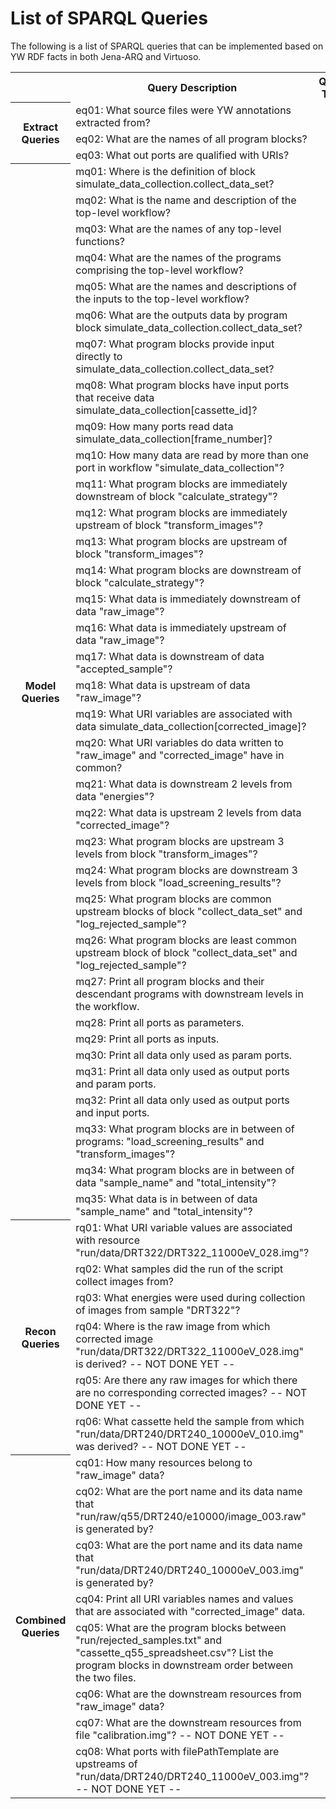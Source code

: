 # List of SPARQL Queries

The following is a list of SPARQL queries that can be implemented based on YW RDF facts in both Jena-ARQ and Virtuoso.

<table>
  <tr>
    <th></th><th>Query Description</th><th>Query Type</th>
  </tr>
  <tr>
    <th rowspan="3">Extract Queries</th><td>eq01: What source files were YW annotations extracted from?</td><td></td>
  </tr>
  <tr>
    <td>eq02: What are the names of all program blocks?</td><td></td>
  </tr>
  <tr>
    <td>eq03: What out ports are qualified with URIs?</td><td></td>
  </tr>
  <tr>
    <th rowspan="35">Model Queries</th><td>mq01: Where is the definition of block simulate_data_collection.collect_data_set?</td><td></td>
  </tr>
  <tr>
    <td>mq02: What is the name and description of the top-level workflow?</td><td></td>
  </tr>
  <tr>
    <td>mq03:  What are the names of any top-level functions?</td><td></td>
  </tr>
  <tr>
    <td>mq04: What are the names of the programs comprising the top-level workflow?</td><td></td>
  </tr>
  <tr>
    <td>mq05: What are the names and descriptions of the inputs to the top-level workflow?</td><td></td>
  </tr>
  <tr>
    <td>mq06: What are the outputs data by program block simulate_data_collection.collect_data_set?</td><td></td>
  </tr>
  <tr>
    <td>mq07: What program blocks provide input directly to simulate_data_collection.collect_data_set?</td><td></td>
  </tr>
  <tr>
    <td>mq08: What program blocks have input ports that receive data simulate_data_collection[cassette_id]?</td><td></td>
  </tr>
  <tr>
    <td>mq09: How many ports read data simulate_data_collection[frame_number]?</td><td></td>
  </tr>
  <tr>
    <td>mq10: How many data are read by more than one port in workflow "simulate_data_collection"?</td><td></td>
  </tr>
  <tr>
    <td>mq11: What program blocks are immediately downstream of block "calculate_strategy"?</td><td></td>
  </tr>
  <tr>
    <td>mq12: What program blocks are immediately upstream of block "transform_images"?</td><td></td>
  </tr>
  <tr>
    <td>mq13: What program blocks are upstream of block "transform_images"?</td><td></td>
  </tr>
  <tr>
    <td>mq14: What program blocks are downstream of block "calculate_strategy"?</td><td></td>
  </tr>
  <tr>
    <td>mq15: What data is immediately downstream of data "raw_image"?</td><td></td>
  </tr>
  <tr>
    <td>mq16: What data is immediately upstream of data "raw_image"?</td><td></td>
  </tr>
  <tr>
    <td>mq17: What data is downstream of data "accepted_sample"?</td><td></td>
  </tr>
  <tr>
    <td>mq18: What data is upstream of data "raw_image"?</td><td></td>
  </tr>
  <tr>
    <td>mq19: What URI variables are associated with data simulate_data_collection[corrected_image]?</td><td></td>
  </tr>
  <tr>
    <td>mq20: What URI variables do data written to "raw_image" and "corrected_image" have in common?</td><td></td>
  </tr>
  <tr>
    <td>mq21: What data is downstream 2 levels from data "energies"?</td><td></td>
  </tr>
  <tr>
    <td>mq22: What data is upstream 2 levels from data "corrected_image"?</td><td></td>
  </tr>
  <tr>
    <td>mq23: What program blocks are upstream 3 levels from block "transform_images"?</td><td></td>
  </tr>
  <tr>
    <td>mq24: What program blocks are downstream 3 levels from block "load_screening_results"?</td><td></td>
  </tr>
  <tr>
    <td>mq25: What program blocks are common upstream blocks of block "collect_data_set" and "log_rejected_sample"?</td><td></td>
  </tr>
  <tr>
    <td>mq26: What program blocks are least common upstream block of block "collect_data_set" and "log_rejected_sample"?</td><td></td>
  </tr>
  <tr>
    <td>mq27: Print all program blocks and their descendant programs with downstream levels in the workflow.</td><td></td>
  </tr>
  <tr>
    <td>mq28: Print all ports as parameters.</td><td></td>
  </tr>
  <tr>
    <td>mq29: Print all ports as inputs.</td><td></td>
  </tr>
  <tr>
    <td>mq30: Print all data only used as param ports.</td><td></td>
  </tr>
  <tr>
    <td>mq31: Print all data only used as output ports and param ports.</td><td></td>
  </tr>
  <tr>
    <td>mq32: Print all data only used as output ports and input ports.</td><td></td>
  </tr>
  <tr>
    <td>mq33: What program blocks are in between of programs: "load_screening_results" and "transform_images"?</td><td></td>
  </tr>
  <tr>
    <td>mq34: What program blocks are in between of data "sample_name" and "total_intensity"?</td><td></td>
  </tr>
  <tr>
    <td>mq35: What data is in between of data "sample_name" and "total_intensity"?</td><td></td>
  </tr>
  <tr>
    <th rowspan="6">Recon Queries</th><td>rq01: What URI variable values are associated with resource "run/data/DRT322/DRT322_11000eV_028.img"?</td><td></td>
  </tr>
  <tr>
    <td>rq02: What samples did the run of the script collect images from?</td><td></td>
  </tr>
  <tr>
    <td>rq03: What energies were used during collection of images from sample "DRT322"?</td><td></td>
  </tr>
  <tr>
    <td>rq04: Where is the raw image from which corrected image "run/data/DRT322/DRT322_11000eV_028.img" is derived? -- NOT DONE YET --</td><td></td>
  </tr>
  <tr>
    <td>rq05: Are there any raw images for which there are no corresponding corrected images? -- NOT DONE YET --</td><td></td>
  </tr>
  <tr>
    <td>rq06: What cassette held the sample from which "run/data/DRT240/DRT240_10000eV_010.img" was derived? -- NOT DONE YET --</td><td></td>
  </tr>
  <tr>
    <th rowspan="8">Combined Queries</th><td>cq01: How many resources belong to "raw_image" data?</td><td></td>
  </tr>
  <tr>
    <td>cq02: What are the port name and its data name that "run/raw/q55/DRT240/e10000/image_003.raw" is generated by?</td><td></td>
  </tr>
  <tr>
    <td>cq03: What are the port name and its data name that "run/data/DRT240/DRT240_10000eV_003.img" is generated by?</td><td></td>
  </tr>
  <tr>
    <td>cq04: Print all URI variables names and values that are associated with "corrected_image" data.</td><td></td>
  </tr>
  <tr>
    <td>cq05: What are the program blocks between "run/rejected_samples.txt" and "cassette_q55_spreadsheet.csv"? List the program blocks in downstream order between the two files.</td><td></td>
  </tr>
  <tr>
    <td>cq06: What are the downstream resources from "raw_image" data?</td><td></td>
  </tr>
  <tr>
    <td>cq07: What are the downstream resources from file "calibration.img"? -- NOT DONE YET -- </td><td></td>
  </tr>
  <tr>
    <td>cq08: What ports with filePathTemplate are upstreams of "run/data/DRT240/DRT240_11000eV_003.img"? -- NOT DONE YET -- </td><td></td>
  </tr>
</table>
